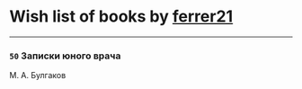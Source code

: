 # Wish list of books by [ferrer21](http://vk.com/id103504105)
---

### `50` Записки юного врача
М. А. Булгаков

